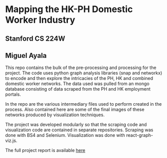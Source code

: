 # Mapping the HK-PH Domestic Worker Industry
## Stanford CS 224W
## Miguel Ayala

This repo contains the bulk of the pre-processing and processing for the project. The code uses python graph analysis libraries (snap and networkx) to encode and then explore the intricacies of the PH, HK and combined domestic worker
networks. The data used was pulled from an mongo database consisting of data scraped from the PH and HK employment portals.

In the repo are the various intermediary files used to perform created in the process. Also contained here are 
some of the final images of these networks produced by visualization techniques.

The project was developed modularly so that the scraping code and visualization code are contained in
separate repositories. Scraping was done with BS4 and Selenium. Visualization was done with react-graph-viz.js.

The full project report is available [here](http://web.stanford.edu/class/cs224w/reports/CS224W-2018-6.pdf)

